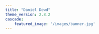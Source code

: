 ```yaml
---
title: "Daniel Dowd"
theme_version: 2.8.2
cascade:
    featured_image: '/images/banner.jpg'
---
```


